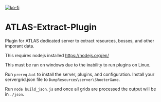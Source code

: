 [![ko-fi](https://ko-fi.com/img/githubbutton_sm.svg)](https://ko-fi.com/O5O33VK5S)

# ATLAS-Extract-Plugin
Plugin for ATLAS dedicated server to extract resources, bosses, and other imporant data.

This requires nodejs installed https://nodejs.org/en/

This must be ran on windows due to the inability to run plugins on Linux.

Run `prereq.bat` to install the server, plugins, and configuration.
Install your servergrid.json file to `DumpResources\server\ShooterGame`.

Run `node build_json.js` and once all grids are processed the output will be in `./json`.